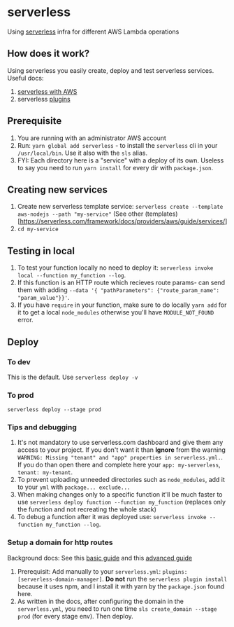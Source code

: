 # serverless
Using [serverless](https://serverless.com) infra for different AWS Lambda operations

## How does it work?
Using serverless you easily create, deploy and test serverless services. Useful docs:
1. [serverless with AWS](https://serverless.com/framework/docs/providers/aws/)
2. serverless [plugins](https://github.com/serverless/plugins)

## Prerequisite
1. You are running with an administrator AWS account
2. Run: `yarn global add serverless` - to install the `serverless` cli in your `/usr/local/bin`. Use it also with the `sls` alias.
3. FYI: Each directory here is a "service" with a deploy of its own. Useless to say you need to run `yarn install` for every dir with `package.json`.

## Creating new services
1. Create new serverless template service: `serverless create --template aws-nodejs --path "my-service"` (See other (templates)[https://serverless.com/framework/docs/providers/aws/guide/services/]
2. `cd my-service`

## Testing in local
1. To test your function locally no need to deploy it: `serverless invoke local --function my_function --log`.
2. If this function is an HTTP route which recieves route params- can send them with adding `--data '{ "pathParameters": {"route_param_name": "param_value"}}'`.
3. If you have `require` in your function, make sure to do locally `yarn add` for it to get a local `node_modules` otherwise you'll have `MODULE_NOT_FOUND` error.

## Deploy

### To dev
This is the default. Use `serverless deploy -v`

### To prod
`serverless deploy --stage prod`

### Tips and debugging
1. It's not mandatory to use serverless.com dashboard and give them any access to your project. If you don't want it than **Ignore** from the warning `WARNING: Missing "tenant" and "app" properties in serverless.yml.`. If you do than open there and complete here your `app: my-serverless`, `tenant: my-tenant`.
2. To prevent uploading unneeded directories such as `node_modules`, add it to your `yml` with `package... exclude...`
3. When making changes only to a specific function it'll be much faster to use `serverless deploy function --function my_function` (replaces only the function and not recreating the whole stack)
4. To debug a function after it was deployed use: `serverless invoke --function my_function --log`.

### Setup a domain for http routes
Background docs: See this [basic guide](https://serverless.com/blog/serverless-api-gateway-domain/) and this [advanced guide](https://serverless.com/blog/api-gateway-multiple-services/)
1. Prerequisit: Add manually to your `serverless.yml`: `plugins: [serverless-domain-manager]`. **Do not** run the `serverless plugin install` because it uses npm, and I install it with yarn by the `package.json` found here.
2. As written in the docs, after configuring the domain in the `serverless.yml`, you need to run one time `sls create_domain --stage prod` (for every stage env). Then deploy.
